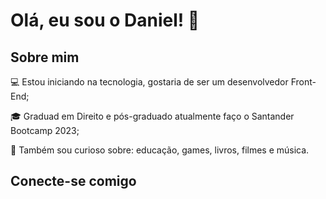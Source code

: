 # Olá, eu sou o Daniel! 👋

## Sobre mim
💻 Estou iniciando na tecnologia, gostaria de ser um desenvolvedor Front-End;

🎓 Graduad em Direito e pós-graduado atualmente faço o Santander Bootcamp 2023;

🔎 Também sou curioso sobre: educação, games, livros, filmes e música.

## Conecte-se comigo